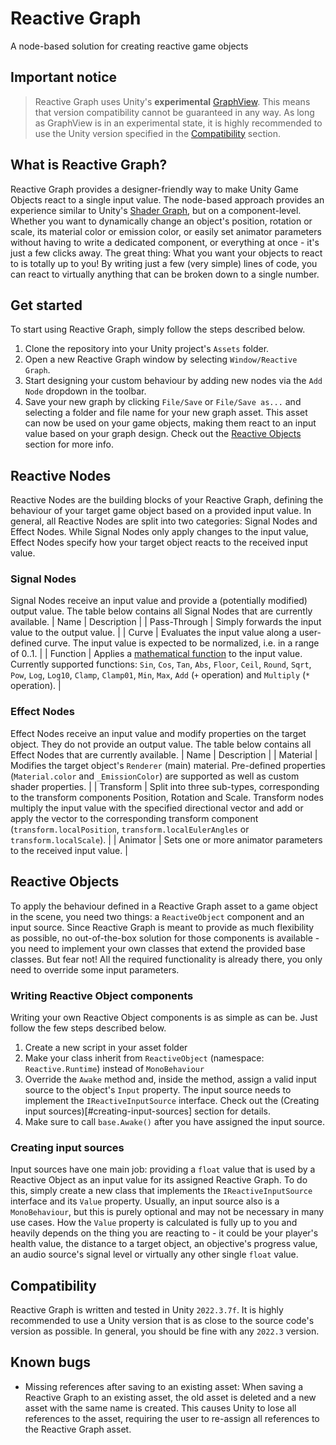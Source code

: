 # Reactive Graph
A node-based solution for creating reactive game objects

## Important notice
> Reactive Graph uses Unity's **experimental** [GraphView](https://docs.unity3d.com/ScriptReference/Experimental.GraphView.GraphView.html). This means that version compatibility cannot be guaranteed in any way. As long as GraphView is in an experimental state, it is highly recommended to use the Unity version specified in the [Compatibility](#compatibility) section.

## What is Reactive Graph?
Reactive Graph provides a designer-friendly way to make Unity Game Objects react to a single input value. The node-based approach provides an experience similar to Unity's [Shader Graph](https://docs.unity3d.com/Manual/shader-graph.html), but on a component-level. Whether you want to dynamically change an object's position, rotation or scale, its material color or emission color, or easily set animator parameters without having to write a dedicated component, or everything at once - it's just a few clicks away. The great thing: What you want your objects to react to is totally up to you! By writing just a few (very simple) lines of code, you can react to virtually anything that can be broken down to a single number.

## Get started
To start using Reactive Graph, simply follow the steps described below. 
1. Clone the repository into your Unity project's `Assets` folder. 
2. Open a new Reactive Graph window by selecting `Window/Reactive Graph`.
3. Start designing your custom behaviour by adding new nodes via the `Add Node` dropdown in the toolbar. 
4. Save your new graph by clicking `File/Save` or `File/Save as...` and selecting a folder and file name for your new graph asset. This asset can now be used on your game objects, making them react to an input value based on your graph design. Check out the [Reactive Objects](#reactive-objects) section for more info.

## Reactive Nodes
Reactive Nodes are the building blocks of your Reactive Graph, defining the behaviour of your target game object based on a provided input value. In general, all Reactive Nodes are split into two categories: Signal Nodes and Effect Nodes. While Signal Nodes only apply changes to the input value, Effect Nodes specify how your target object reacts to the received input value.

### Signal Nodes
Signal Nodes receive an input value and provide a (potentially modified) output value. The table below contains all Signal Nodes that are currently available.
| Name 			| Description 											|
| Pass-Through	| Simply forwards the input value to the output value. 	|
| Curve 		| Evaluates the input value along a user-defined curve. The input value is expected to be normalized, i.e. in a range of 0..1. |
| Function 		| Applies a [mathematical function](https://docs.unity3d.com/ScriptReference/Mathf.html) to the input value. Currently supported functions: `Sin`, `Cos`, `Tan`, `Abs`, `Floor`, `Ceil`, `Round`, `Sqrt`, `Pow`, `Log`, `Log10`, `Clamp`, `Clamp01`, `Min`, `Max`, `Add` (`+` operation) and `Multiply` (`*` operation). |

### Effect Nodes
Effect Nodes receive an input value and modify properties on the target object. They do not provide an output value. The table below contains all Effect Nodes that are currently available.
| Name 		| Description |
| Material 	| Modifies the target object's `Renderer` (main) material. Pre-defined properties (`Material.color` and `_EmissionColor`) are supported as well as custom shader properties. |
| Transform | Split into three sub-types, corresponding to the transform components Position, Rotation and Scale. Transform nodes multiply the input value with the specified directional vector and add or apply the vector to the corresponding transform component (`transform.localPosition`, `transform.localEulerAngles` or `transform.localScale`). |
| Animator 	| Sets one or more animator parameters to the received input value. |

## Reactive Objects
To apply the behaviour defined in a Reactive Graph asset to a game object in the scene, you need two things: a `ReactiveObject` component and an input source. Since Reactive Graph is meant to provide as much flexibility as possible, no out-of-the-box solution for those components is available - you need to implement your own classes that extend the provided base classes. But fear not! All the required functionality is already there, you only need to override some input parameters.

### Writing Reactive Object components
Writing your own Reactive Object components is as simple as can be. Just follow the few steps described below.
1. Create a new script in your asset folder
2. Make your class inherit from `ReactiveObject` (namespace: `Reactive.Runtime`) instead of `MonoBehaviour`
3. Override the `Awake` method and, inside the method, assign a valid input source to the object's `Input` property. The input source needs to implement the `IReactiveInputSource` interface. Check out the (Creating input sources)[#creating-input-sources] section for details.
4. Make sure to call `base.Awake()` after you have assigned the input source.

### Creating input sources
Input sources have one main job: providing a `float` value that is used by a Reactive Object as an input value for its assigned Reactive Graph. To do this, simply create a new class that implements the `IReactiveInputSource` interface and its `Value` property. Usually, an input source also is a `MonoBehaviour`, but this is purely optional and may not be necessary in many use cases. How the `Value` property is calculated is fully up to you and heavily depends on the thing you are reacting to - it could be your player's health value, the distance to a target object, an objective's progress value, an audio source's signal level or virtually any other single `float` value.

## Compatibility
Reactive Graph is written and tested in Unity `2022.3.7f`. It is highly recommended to use a Unity version that is as close to the source code's version as possible. In general, you should be fine with any `2022.3` version.

## Known bugs
* Missing references after saving to an existing asset: When saving a Reactive Graph to an existing asset, the old asset is deleted and a new asset with the same name is created. This causes Unity to lose all references to the asset, requiring the user to re-assign all references to the Reactive Graph asset.